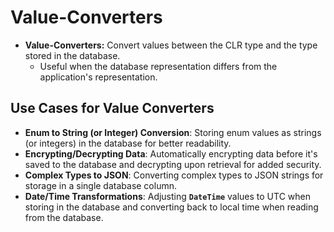 # Value-Converters

- **Value-Converters:** Convert values between the CLR type and the type stored in the database.
  - Useful when the database representation differs from the application's representation.

## **Use Cases for Value Converters**

- **Enum to String (or Integer) Conversion**: Storing enum values as strings (or integers) in the database for better readability.
- **Encrypting/Decrypting Data**: Automatically encrypting data before it's saved to the database and decrypting upon retrieval for added security.
- **Complex Types to JSON**: Converting complex types to JSON strings for storage in a single database column.
- **Date/Time Transformations**: Adjusting **`DateTime`** values to UTC when storing in the database and converting back to local time when reading from the database.
